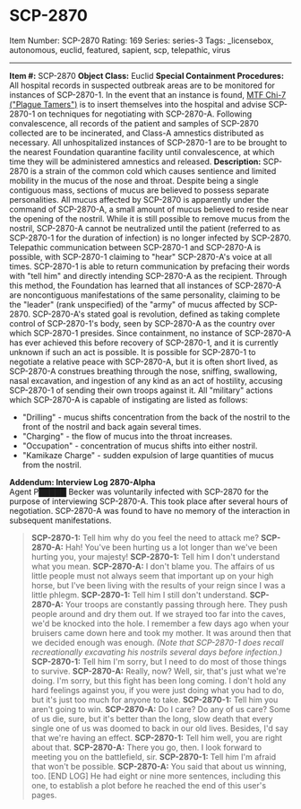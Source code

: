 # SCP-2870
Item Number: SCP-2870
Rating: 169
Series: series-3
Tags: _licensebox, autonomous, euclid, featured, sapient, scp, telepathic, virus

---

**Item #:** SCP-2870
**Object Class:** Euclid
**Special Containment Procedures:** All hospital records in suspected outbreak areas are to be monitored for instances of SCP-2870-1. In the event that an instance is found, [MTF Chi-7 ("Plague Tamers")](http://www.scp-wiki.net/scp-2431) is to insert themselves into the hospital and advise SCP-2870-1 on techniques for negotiating with SCP-2870-A. Following convalescence, all records of the patient and samples of SCP-2870 collected are to be incinerated, and Class-A amnestics distributed as necessary.
All unhospitalized instances of SCP-2870-1 are to be brought to the nearest Foundation quarantine facility until convalescence, at which time they will be administered amnestics and released.
**Description:** SCP-2870 is a strain of the common cold which causes sentience and limited mobility in the mucus of the nose and throat. Despite being a single contiguous mass, sections of mucus are believed to possess separate personalities. All mucus affected by SCP-2870 is apparently under the command of SCP-2870-A, a small amount of mucus believed to reside near the opening of the nostril. While it is still possible to remove mucus from the nostril, SCP-2870-A cannot be neutralized until the patient (referred to as SCP-2870-1 for the duration of infection) is no longer infected by SCP-2870.
Telepathic communication between SCP-2870-1 and SCP-2870-A is possible, with SCP-2870-1 claiming to "hear" SCP-2870-A's voice at all times. SCP-2870-1 is able to return communication by prefacing their words with "tell him" and directly intending SCP-2870-A as the recipient. Through this method, the Foundation has learned that all instances of SCP-2870-A are noncontiguous manifestations of the same personality, claiming to be the "leader" (rank unspecified) of the "army" of mucus affected by SCP-2870.
SCP-2870-A's stated goal is revolution, defined as taking complete control of SCP-2870-1's body, seen by SCP-2870-A as the country over which SCP-2870-1 presides. Since containment, no instance of SCP-2870-A has ever achieved this before recovery of SCP-2870-1, and it is currently unknown if such an act is possible.
It is possible for SCP-2870-1 to negotiate a relative peace with SCP-2870-A, but it is often short lived, as SCP-2870-A construes breathing through the nose, sniffing, swallowing, nasal excavation, and ingestion of any kind as an act of hostility, accusing SCP-2870-1 of sending their own troops against it.
All "military" actions which SCP-2870-A is capable of instigating are listed as follows:
  * "Drilling" - mucus shifts concentration from the back of the nostril to the front of the nostril and back again several times.
  * "Charging" - the flow of mucus into the throat increases.
  * "Occupation" - concentration of mucus shifts into either nostril.
  * "Kamikaze Charge" - sudden expulsion of large quantities of mucus from the nostril.

**Addendum: Interview Log 2870-Alpha**  
Agent P█████ Becker was voluntarily infected with SCP-2870 for the purpose of interviewing SCP-2870-A. This took place after several hours of negotiation. SCP-2870-A was found to have no memory of the interaction in subsequent manifestations.
> **SCP-2870-1:** Tell him why do you feel the need to attack me?
> **SCP-2870-A:** Hah! You've been hurting us a lot longer than we've been hurting you, your majesty!
> **SCP-2870-1:** Tell him I don't understand what you mean.
> **SCP-2870-A:** I don't blame you. The affairs of us little people must not always seem that important up on your high horse, but I've been living with the results of your reign since I was a little phlegm.
> **SCP-2870-1:** Tell him I still don't understand.
> **SCP-2870-A:** Your troops are constantly passing through here. They push people around and dry them out. If we strayed too far into the caves, we'd be knocked into the hole. I remember a few days ago when your bruisers came down here and took my mother. It was around then that we decided enough was enough.
> _(Note that SCP-2870-1 does recall recreationally excavating his nostrils several days before infection.)_
> **SCP-2870-1:** Tell him I'm sorry, but I need to do most of those things to survive.
> **SCP-2870-A:** Really, now? Well, sir, that's just what we're doing. I'm sorry, but this fight has been long coming. I don't hold any hard feelings against you, if you were just doing what you had to do, but it's just too much for anyone to take.
> **SCP-2870-1:** Tell him you aren't going to win.
> **SCP-2870-A:** Do I care? Do any of us care? Some of us die, sure, but it's better than the long, slow death that every single one of us was doomed to back in our old lives. Besides, I'd say that we're having an effect.
> **SCP-2870-1:** Tell him well, you are right about that.
> **SCP-2870-A:** There you go, then. I look forward to meeting you on the battlefield, sir.
> **SCP-2870-1:** Tell him I'm afraid that won't be possible.
> **SCP-2870-A:** You said that about us winning, too.
> [END LOG]
He had eight or nine more sentences, including this one, to establish a plot before he reached the end of this user's pages.